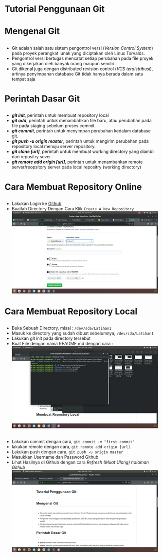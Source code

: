 # Tutorial Penggunaan Git <h1>

# Mengenal Git <h2>
* Git adalah salah satu sistem pengontrol versi (_Version Control
System_) pada proyek perangkat lunak yang diciptakan oleh Linus
Torvalds. 
* Pengontrol versi bertugas mencatat setiap perubahan pada file
proyek yang dikerjakan oleh banyak orang maupun sendiri. 
* Git dikenal juga dengan distributed revision control (_VCS terdistribusi_),
artinya penyimpanan database Git tidak hanya berada dalam satu
tempat saja

# Perintah Dasar Git <h2>
* _**git init**_, perintah untuk membuat repository local
* _**git add**_, perintah untuk menambahkan file baru, atau perubahan
pada file pada staging sebelum proses commit. 
* _**git commit**_, perintah untuk menyimpan perubahan kedalam database git. 
* _**git push -u origin master**_, perintah untuk mengirim perubahan pada repository 
local menuju server repository. 
* _**git clone [url]**_, perintah untuk membuat working directory yang diambil dari 
repositry sever.
* _**git remote add origin [url]**_, perintah untuk menambahkan remote 
server/reopsitory server pada local repositry (working directory)

# Cara Membuat Repository Online <h2>
* Lakukan Login ke [Github](https://github.com)
* Buatlah Directory Dengan Cara Klik `Create A New Repository`
![Github Logo](https://github.com/SyahriRahmat/Latihan1/blob/master/2.png) <h6> 


# Cara Membuat Repository Local <h2>

* Buka Sebuah Directory, misal : `/dev/sda/Latihan1`
* Masuk ke directory yang sudah dibuat sebelumnya, `/dev/sda/Latihan1`
* Lakukan git init pada directory tersebut
* Buat File dengan nama README.md dengan cara :
![Github Logo](https://github.com/SyahriRahmat/Latihan1/blob/master/1.png) <h6>
* Lakukan commit dengan cara, `git commit -m "first commit"`
* lakukan remote dengan cara, `git remote add origin [url]`
* Lakukan push dengan cara, `git push -u origin master`
* Masukkan Username dan Password Github
* Lihat Hasilnya di Github dengan cara _Refresh (Muat Ulang) halaman Github_
![Github Logo](https://github.com/SyahriRahmat/Latihan1/blob/master/4.png) <h6>

